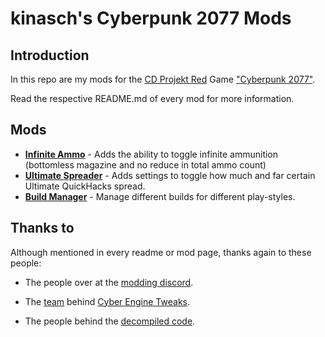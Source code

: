 # kinasch's Cyberpunk 2077 Mods

## Introduction

In this repo are my mods for the [CD Projekt Red](https://www.cdprojektred.com/en/) Game ["Cyberpunk 2077"](https://www.cyberpunk.net/us/en/).

Read the respective README.md of every mod for more information.

## Mods

* [**Infinite Ammo**](https://github.com/kinasch/cp2077_mods/tree/main/infiniteammo) - Adds the ability to toggle infinite ammunition (bottomless magazine and no reduce in total ammo count)
* [**Ultimate Spreader**](https://github.com/kinasch/cp2077_mods/tree/main/ultimate_spreading) - Adds settings to toggle how much and far certain Ultimate QuickHacks spread.
* [**Build Manager**](https://github.com/kinasch/cp2077_mods/tree/main/buildmanager) - Manage different builds for different play-styles.

## Thanks to

Although mentioned in every readme or mod page, thanks again to these people:

* The people over at the [modding discord](https://discord.gg/Epkq79kd96).

* The [team](https://github.com/yamashi/CyberEngineTweaks/graphs/contributors) behind [Cyber Engine Tweaks](https://github.com/yamashi/CyberEngineTweaks).

* The people behind the [decompiled code](https://codeberg.org/adamsmasher/cyberpunk).